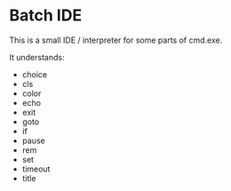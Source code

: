# Batch IDE

This is a small IDE / interpreter for some parts of cmd.exe. 

It understands:

  - choice
  - cls
  - color
  - echo
  - exit
  - goto
  - if
  - pause
  - rem
  - set
  - timeout
  - title

